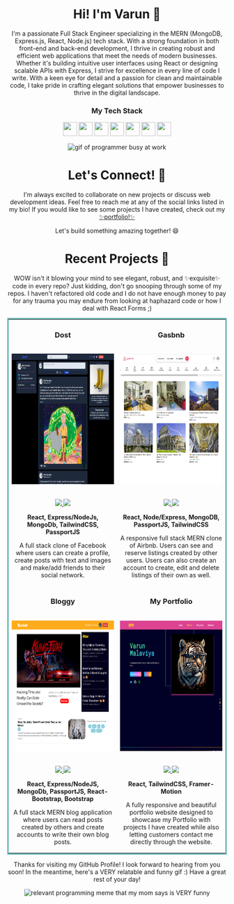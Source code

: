 # <h1 align="center">Hi! I'm Varun 👋</h1> 

<p align="center">
    I'm a passionate Full Stack Engineer specializing in the MERN (MongoDB, Express.js, React, Node.js) tech stack. With a strong foundation in both front-end and back-end development, I thrive in creating robust and efficient web applications that meet the needs of modern businesses. Whether it's building intuitive user interfaces using React or designing scalable APIs with Express, I strive for excellence in every line of code I write. With a keen eye for detail and a passion for clean and maintainable code, I take pride in crafting elegant solutions that empower businesses to thrive in the digital landscape.
<p>

<h3 align="center">My Tech Stack</h3>
<p align='center'>
    <img height="32" width="32" src="https://cdn.simpleicons.org/typescript"/>
    <img height="32" width="32" src="https://cdn.simpleicons.org/react"/>
    <img height="32" width="32" src="https://cdn.simpleicons.org/express"/>
    <img height="32" width="32" src="https://cdn.simpleicons.org/mongodb"/>
    <img height="32" width="32" src="https://cdn.simpleicons.org/nodedotjs"/>
    <img height="32" width="32" src="https://cdn.simpleicons.org/tailwindcss"/>
    <img height="32" width="32" src="https://cdn.simpleicons.org/bootstrap"/>
</p>

<div align="center">
  <img src="https://tenor.com/view/xero-code-code-xer0-code_xer0-code-xero-gif-24040429.gif" alt="gif of programmer busy at work" width="180" height="180" />  
</div>

<h1 align="center">Let's Connect! &#129309;</h1>

<p align="center"> 
    I'm always excited to collaborate on new projects or discuss web development ideas. Feel free to reach me at any of the social links listed in my bio! If you would like to see some projects I have created, check out my <a href='https://dustydogcodex.github.io/personal-portfolio/'>✨portfolio!✨</a>
</p>

<p align="center">Let's build something amazing together! 😄 </p>

<h1 align="center">Recent Projects &#128221;</h1>

<p align="center"> 
   WOW isn't it blowing your mind to see elegant, robust, and ✨exquisite✨ code in every repo? Just kidding, don't go snooping through some of my repos. I haven't refactored old code and I do not have enough money to pay for any trauma you may endure from looking at haphazard code or how I deal with React Forms ;)
</p>

<table bordercolor="#66b2b2" >
  
<tr>
    <td width="50%" valign="top">
        <h3 align="center">Dost</h3>
        <br />
        <div align='center'>
        <a href="https://dost-production.up.railway.app/">
            <img 
                src="./Screenshots/dost.png" 
                alt='Dost Screenshot' 
                height='300px'   
            />
        </a>
        </div> 
        <br />
        <p align="center">
            <!-- link to github repo -->
            <a 
                href="https://github.com/DustyDogCodex/Dost" 
                target="_blank"
            >
                <!-- logo for github repo -->
                <img 
                    src="https://img.shields.io/static/v1?label=|&message=REPO&color=23555f&style=plastic&logo=github&logo-color=white"
                />
            </a>  
            <!-- link to live website -->
            <a 
                href="https://dost-production.up.railway.app/" 
                target="_blank"
            >
                <!-- logo for website -->
                <img 
                    src="https://img.shields.io/static/v1?label=|&message=WEBSITE&color=cdf998&style=plastic&logo=wordpress&logo-color=white"
                />
            </a>
        </p>
        <p align="center">
            <strong>React, Express/NodeJs, MongoDb, TailwindCSS, PassportJS </strong> 
        </p>
        <p align='center'>
            A full stack clone of Facebook where users can create a profile, create posts with text and images and make/add friends to their social network.
        </p>
    </td>
    <td width="50%" valign="top">
        <h3 align="center">Gasbnb</h3>
        <br />
        <div align='center'>
            <a href="https://gasbnb-production.up.railway.app/">
                <img 
                    src="./Screenshots/gasbnb.png"
                    height='300px'
                />
            </a>
        <div> 
        <br />
        <p align="center">
            <a href="https://github.com/DustyDogCodex/Gasbnb" target="_blank">
                <img src="https://img.shields.io/static/v1?label=|&message=REPO&color=23555f&style=plastic&logo=github&logo-color=white"/>
            </a>  
            <a href="https://gasbnb-production.up.railway.app/" target="_blank">
                <img src="https://img.shields.io/static/v1?label=|&message=WEBSITE&color=cdf998&style=plastic&logo=wordpress&logo-color=white"/>
            </a>
        </p>
        <p align='center'>
            <strong>React, Node/Express, MongoDB, PassportJS, TailwindCSS </strong> 
        </p>
        <p align='center'>
            A responsive full stack MERN clone of Airbnb. Users can see and reserve listings created by other users. Users can also create an account to create, edit and delete listings of their own as well.
        </p>
    </td>
</tr>
  
<tr>
    <td width="50%" valign="top">
        <h3 align="center">Bloggy</h3>
        <br />
        <div align='center'>
        <a href="https://bloggy-production.up.railway.app/">
            <img 
                src="./Screenshots/bloggy.png"
                height='300px'    
            />
        </a>
        </div> 
        <br />
        <p align="center">
            <!-- link to github repo -->
            <a href="https://github.com/DustyDogCodex/bloggy" target="_blank">
                <img src="https://img.shields.io/static/v1?label=|&message=REPO&color=23555f&style=plastic&logo=github&logo-color=white"/>
            </a>  
            <!-- link to live website -->
            <a href="https://bloggy-production.up.railway.app/" target="_blank">
                <img src="https://img.shields.io/static/v1?label=|&message=WEBSITE&color=cdf998&style=plastic&logo=wordpress&logo-color=white"/>
            </a>
        </p>
        <p align='center'>
            <strong>React, Express/NodeJS, MongoDb, PassportJS, React-Bootstrap, Bootstrap</strong> 
        </p>
        <p align='center'>
            A full stack MERN blog application where users can read posts created by others and create accounts to write their own blog posts.
        </p>
    </td>
    <td width="50%" valign="top">
        <h3 align="center">My Portfolio</h3>
        <br />
        <div align="center">
        <a 
            href="https://dustydogcodex.github.io/personal-portfolio/"
            align='center'
        >
            <img 
                src="./Screenshots/my-portfolio.png" 
                height="300px" 
            />
        </a>
        </div> 
        <br />
        <p align="center">
            <!-- link to github repo -->
            <a 
                href="https://github.com/DustyDogCodex/personal-portfolio" 
                target="_blank"
            >
                <img 
                    src="https://img.shields.io/static/v1?label=|&message=REPO&color=23555f&style=plastic&logo=github&logo-color=white"
                />
            </a> 
            <!-- link to live demo website --> 
            <a 
                href="https://dustydogcodex.github.io/personal-portfolio/" 
                target="_blank"
            >
                <img 
                    src="https://img.shields.io/static/v1?label=|&message=WEBSITE&color=cdf998&style=plastic&logo=wordpress&logo-color=white"
                />
            </a>
        </p>
        <p align='center'>
            <strong>React, TailwindCSS, Framer-Motion</strong> 
        </p>
        <p align='center'>
            A fully responsive and beautiful portfolio website designed to showcase my Portfolio with projects I have created while also letting customers contact me directly through the website.
        </p>
    </td>
</tr>

</table>

<p align="center">Thanks for visiting my GitHub Profile! I look forward to hearing from you soon! In the meantime, here's a VERY relatable and funny gif :) Have a great rest of your day!</p>

<div align="center">
    <img 
        src="https://tenor.com/view/coding-programming-pink-panther-when-you-delete-a-block-of-code-that-you-though-was-useless-gif-17338075.gif" 
        alt="relevant programming meme that my mom says is VERY funny" 
        width="180" 
        height="180" 
    />  
</div>
